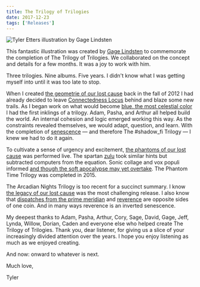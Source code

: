 ```yaml
---
title: The Trilogy of Trilogies
date: 2017-12-23
tags: ['Releases']
---
```


![Tyler Etters illustration by Gage Lindsten](/rm_ation/images/tyler-etters-illustration.jpg)

This fantastic illustration was created by [Gage Lindsten](https://gagelindsten.tumblr.com/) to commemorate the completion of The Trilogy of Trilogies. We collaborated on the concept and details for a few months. It was a joy to work with him.

Three trilogies. Nine albums. Five years. I didn't know what I was getting myself into until it was too late to stop.

When I created [the geometrie of our lost cause](https://northerninformation.bandcamp.com/album/the-geometrie-of-our-lost-cause) back in the fall of 2012 I had already decided to leave [Connectedness Locus](http://connectednesslocus.com) behind and blaze some new trails. As I began work on what would become [blue, the most celestial color](https://northerninformation.bandcamp.com/album/blue-the-most-celestial-color) I had the first inklings of a trilogy. Adam, Pasha, and Arthur all helped build the world. An internal cohesion and logic emerged working this way. As the constraints revealed themselves, we would adapt, question, and learn. With the completion of [senescence](https://northerninformation.bandcamp.com/album/senescence) — and therefore The #shadow_fi Trilogy — I knew we had to do it again.

To cultivate a sense of urgency and excitement, [the phantoms of our lost cause](https://northerninformation.bandcamp.com/album/the-phantoms-of-our-lost-cause) was performed live. The spartan [zulu](https://northerninformation.bandcamp.com/album/zulu) took similar hints but subtracted computers from the equation. Sonic collage and vox populi informed [and though the soft apocalypse may yet overtake](https://northerninformation.bandcamp.com/album/and-though-the-soft-apocalypse-may-yet-overtake). The Phantom Time Trilogy was completed in 2015.

The Arcadian Nights Trilogy is too recent for a succinct summary. I know [the legacy of our lost cause](https://northerninformation.bandcamp.com/album/the-legacy-of-our-lost-cause) was the most challenging release. I also know that [dispatches from the prime meridian](https://northerninformation.bandcamp.com/album/dispatches-from-the-prime-meridian) and [reverence](https://northerninformation.bandcamp.com/album/reverence) are opposite sides of one coin. And in many ways reverence is an inverted senescence.

My deepest thanks to Adam, Pasha, Arthur, Cory, Sage, David, Gage, Jeff, Lynda, Willow, Dorian, Caden and everyone else who helped create The Trilogy of Trilogies. Thank you, dear listener, for giving us a slice of your increasingly divided attention over the years. I hope you enjoy listening as much as we enjoyed creating.

And now: onward to whatever is next.

Much love,

Tyler
